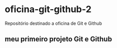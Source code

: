 # oficina-git-github-2
Repositório destinado a oficina de Git e Github

## meu primeiro projeto Git e Github